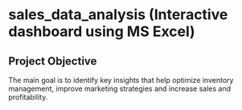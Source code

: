 # sales_data_analysis (Interactive dashboard using MS Excel)
## Project Objective 
The main goal is to identify key insights that help optimize inventory management, improve marketing strategies and increase sales and profitability. 
